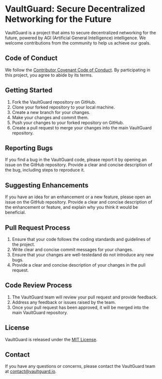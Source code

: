 # VaultGuard: Secure Decentralized Networking for the Future

VaultGuard is a project that aims to secure decentralized networking for the future, powered by AGI (Artificial General Intelligence) intelligence. We welcome contributions from the community to help us achieve our goals.

## Code of Conduct

We follow the [Contributor Covenant Code of Conduct](https://www.contributor-covenant.org/). By participating in this project, you agree to abide by its terms.

## Getting Started

1. Fork the VaultGuard repository on GitHub.
2. Clone your forked repository to your local machine.
3. Create a new branch for your changes.
4. Make your changes and commit them.
5. Push your changes to your forked repository on GitHub.
6. Create a pull request to merge your changes into the main VaultGuard repository.

## Reporting Bugs

If you find a bug in the VaultGuard code, please report it by opening an issue on the GitHub repository. Provide a clear and concise description of the bug, including steps to reproduce it.

## Suggesting Enhancements

If you have an idea for an enhancement or a new feature, please open an issue on the GitHub repository. Provide a clear and concise description of the enhancement or feature, and explain why you think it would be beneficial.

## Pull Request Process

1. Ensure that your code follows the coding standards and guidelines of the project.
2. Write clear and concise commit messages for your changes.
3. Ensure that your changes are well-testedand do not introduce any new bugs.
4. Provide a clear and concise description of your changes in the pull request.

## Code Review Process

1. The VaultGuard team will review your pull request and provide feedback.
2. Address any feedback or issues raised by the team.
3. Once your pull request has been approved, it will be merged into the main VaultGuard repository.

## License

VaultGuard is released under the [MIT License](https://opensource.org/licenses/MIT).

## Contact

If you have any questions or concerns, please contact the VaultGuard team at [contact@vaultguard.io](mailto:contact@vaultguard.io).
